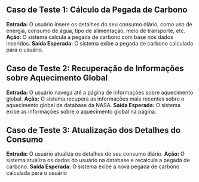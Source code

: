 ## Caso de Teste 1: Cálculo da Pegada de Carbono

__Entrada:__ O usuário insere os detalhes do seu consumo diário, como uso de energia, consumo de água, tipo de alimentação, meio de transporte, etc.
__Ação:__ O sistema calcula a pegada de carbono com base nos dados inseridos.
__Saída Esperada:__ O sistema exibe a pegada de carbono calculada para o usuário.

## Caso de Teste 2: Recuperação de Informações sobre Aquecimento Global
__Entrada:__ O usuário navega até a página de informações sobre aquecimento global.
__Ação:__ O sistema recupera as informações mais recentes sobre o aquecimento global da database da NASA.
__Saída Esperada:__ O sistema exibe as informações sobre o aquecimento global na página.

## Caso de Teste 3: Atualização dos Detalhes do Consumo
__Entrada:__ O usuário atualiza os detalhes do seu consumo diário.
__Ação:__ O sistema atualiza os dados do usuário na database e recalcula a pegada de carbono.
__Saída Esperada:__ O sistema exibe a nova pegada de carbono calculada para o usuário
